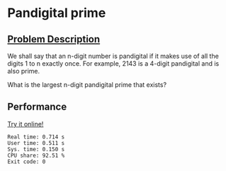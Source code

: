 # Pandigital prime

## [Problem Description](https://projecteuler.net/problem=41)

We shall say that an n-digit number is pandigital if it makes use of all the digits 1 to n exactly once. For example, 2143 is a 4-digit pandigital and is also prime.

What is the largest n-digit pandigital prime that exists?

## Performance

[Try it online!](https://tio.run/##ZVJNb5tAFLz7V0xcKVokwMZxEylq7V5aKadWyqEHi8PaPAzqftDdJcVS/rv7AMd1XA7sMvPmvdlhSdVd7Y7HDzez1rvZtjYzMi@gAZ4UVGpbtIrww9mtIj1fzlHYCfBlxAu7w3Q6ZeAnwVdSKXh5QKhkgDQwSVHv6wDT6i051B6NNAMkFeoSTGn5izxaT7Alen2oCEOJR4ZgYUCd3AV1gDU7SvHNuh7RjaIYi2x517eVWJ5GXQzg3cApb9G4WlM66Y323hju5yjp9uTD2eeFeBCMB6Gu9sGvWdsflReOpRkL1iKLYk7kESWPoStuceKCa6@pLsKfigw6rLAYIwW@ck4pZ7AWYpGmzramEI9ahir1v11gTcQNSyNMhGQFR1p0Mfjj5jPmIFNE3IWXk0U05HQbZCCxyU9ONps8/49VfLzozUPJ8Xb4lKBH4wHqn0MPvZcgSbDpuPO5iCec92Du9ZC/d@SteqG3SRf2sngR38XL@GN8Hz/k0UC/rvAcHEmdatmI2ycTaE8ubcc/5GfZdVlZq0BO3I4JX/BDrFp24pzP8Hr6njYt37J/Vzsd/E2Ox78)

```
Real time: 0.714 s
User time: 0.511 s
Sys. time: 0.150 s
CPU share: 92.51 %
Exit code: 0
```